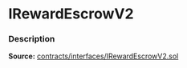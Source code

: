 # IRewardEscrowV2

### Description <a href="description" id="description"></a>

**Source:** [contracts/interfaces/IRewardEscrowV2.sol](https://github.com/perifinance/peri-finance/blob/master/contracts/interfaces/IRewardEscrowV2.sol)
